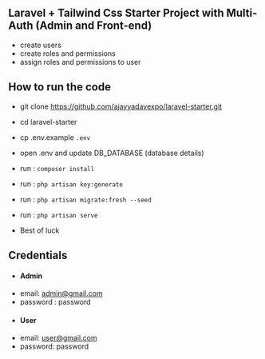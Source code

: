 ## Laravel + Tailwind Css Starter Project with Multi-Auth (Admin and Front-end)

- create users 
- create roles and permissions
- assign roles and permissions to user



## How to run the code
- git clone https://github.com/ajayyadavexpo/laravel-starter.git
- cd laravel-starter
- cp .env.example `.env`
- open .env and update DB_DATABASE (database details)
- run : `composer install`
- run : `php artisan key:generate`
- run : `php artisan migrate:fresh --seed`
- run : `php artisan serve`

- Best of luck 


## Credentials
- #### Admin
- email: admin@gmail.com
- password : password
- #### User
- email: user@gmail.com
- password: password
